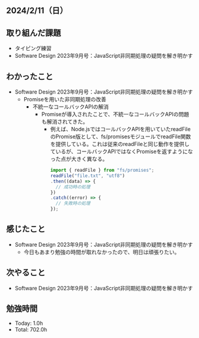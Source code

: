 ## 2024/2/11（日）

## 取り組んだ課題

- タイピング練習
- Software Design 2023年9月号：JavaScript非同期処理の疑問を解き明かす

## わかったこと
- Software Design 2023年9月号：JavaScript非同期処理の疑問を解き明かす
  - Promiseを用いた非同期処理の改善
    - 不統一なコールバックAPIの解消
      - Promiseが導入されたことで、不統一なコールバックAPIの問題も解消されてきた。
        - 例えば、Node.jsではコールバックAPIを用いていたreadFileのPromise版として、fs/promisesモジュールでreadFile関数を提供している。これは従来のreadFileと同じ動作を提供しているが、コールバックAPIではなくPromiseを返すようになった点が大きく異なる。
          ```js
          import { readFile } from "fs/promises";
          readFile("file.txt", "utf8")
          .then((data) => {
            // 成功時の処理
          })
          .catch((error) => {
            // 失敗時の処理
          });
          ```

## 感じたこと 
- Software Design 2023年9月号：JavaScript非同期処理の疑問を解き明かす
  - 今日もあまり勉強の時間が取れなかったので、明日は頑張りたい。

## 次やること
- Software Design 2023年9月号：JavaScript非同期処理の疑問を解き明かす

## 勉強時間

- Today: 1.0h
- Total: 702.0h
